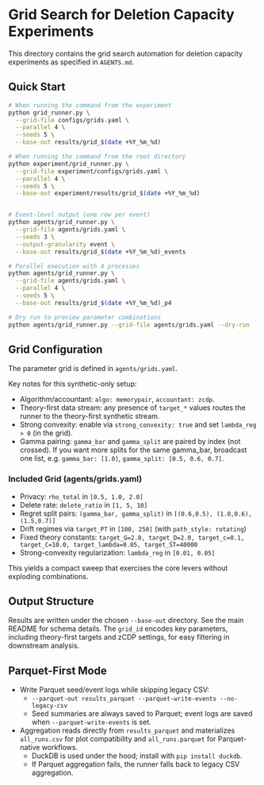 # Grid Search for Deletion Capacity Experiments

This directory contains the grid search automation for deletion capacity experiments as specified in `AGENTS.md`.

## Quick Start

```bash
# When running the command from the experiment
python grid_runner.py \
  --grid-file configs/grids.yaml \
  --parallel 4 \
  --seeds 5 \
  --base-out results/grid_$(date +%Y_%m_%d)

# When running the command from the root directory
python experiment/grid_runner.py \
  --grid-file experiment/configs/grids.yaml \
  --parallel 4 \
  --seeds 5 \
  --base-out experiment/results/grid_$(date +%Y_%m_%d)


# Event-level output (one row per event)
python agents/grid_runner.py \
  --grid-file agents/grids.yaml \
  --seeds 3 \
  --output-granularity event \
  --base-out results/grid_$(date +%Y_%m_%d)_events

# Parallel execution with 4 processes
python agents/grid_runner.py \
  --grid-file agents/grids.yaml \
  --parallel 4 \
  --seeds 5 \
  --base-out results/grid_$(date +%Y_%m_%d)_p4

# Dry run to preview parameter combinations
python agents/grid_runner.py --grid-file agents/grids.yaml --dry-run
```

## Grid Configuration

The parameter grid is defined in `agents/grids.yaml`.

Key notes for this synthetic-only setup:
- Algorithm/accountant: `algo: memorypair`, `accountant: zcdp`.
- Theory-first data stream: any presence of `target_*` values routes the runner to the theory-first synthetic stream.
- Strong convexity: enable via `strong_convexity: true` and set `lambda_reg > 0` (in the grid).
- Gamma pairing: `gamma_bar` and `gamma_split` are paired by index (not crossed). If you want more splits for the same gamma_bar, broadcast one list, e.g. `gamma_bar: [1.0]`, `gamma_split: [0.5, 0.6, 0.7]`.

### Included Grid (agents/grids.yaml)

- Privacy: `rho_total` in `[0.5, 1.0, 2.0]`
- Delete rate: `delete_ratio` in `[1, 5, 10]`
- Regret split pairs: `(gamma_bar, gamma_split)` in `[(0.6,0.5), (1.0,0.6), (1.5,0.7)]`
- Drift regimes via `target_PT` in `[100, 250]` (with `path_style: rotating`)
- Fixed theory constants: `target_G=2.0, target_D=2.0, target_c=0.1, target_C=10.0, target_lambda=0.05, target_ST=40000`
- Strong-convexity regularization: `lambda_reg` in `[0.01, 0.05]`

This yields a compact sweep that exercises the core levers without exploding combinations.

## Output Structure

Results are written under the chosen `--base-out` directory. See the main README for schema details. The `grid_id` encodes key parameters, including theory-first targets and zCDP settings, for easy filtering in downstream analysis.

## Parquet-First Mode

- Write Parquet seed/event logs while skipping legacy CSV:
  - `--parquet-out results_parquet --parquet-write-events --no-legacy-csv`
  - Seed summaries are always saved to Parquet; event logs are saved when `--parquet-write-events` is set.
- Aggregation reads directly from `results_parquet` and materializes `all_runs.csv` for plot compatibility and `all_runs.parquet` for Parquet-native workflows.
  - DuckDB is used under the hood; install with `pip install duckdb`.
  - If Parquet aggregation fails, the runner falls back to legacy CSV aggregation.
